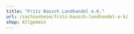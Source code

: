 ```yaml
---
title: "Fritz Bausch Landhandel e.K."
url: /sachsenheim/fritz-bausch-landhandel-e-k/
shop: Allgemein
---
```

